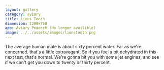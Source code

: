 ```yaml
---
layout: gallery
category: aviary
title: Lions Tooth
dimension: 1200×760
app: Aviary Peacock (No longer availible)
image: ../../assets/images/lionstooth.png
---
```


The average human male is about sixty percent water. Far as we're concerned, that's a little extravagant. So if you feel a bit dehydrated in this next test, that's normal. We're gonna hit you with some jet engines, and see if we can't get you down to twenty or thirty percent.
